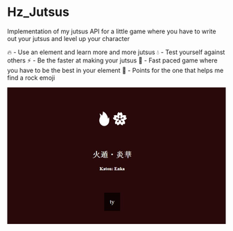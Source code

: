 # Hz_Jutsus

Implementation of my jutsus API for a little game where you have to write out your jutsus and level up your character

🔥 - Use an element and learn more and more jutsus
💧 - Test yourself against others
⚡️ - Be the faster at making your jutsus
💨 - Fast paced game where you have to be the best in your element 
💩 - Points for the one that helps me find a rock emoji

![alt text](./assets/screenshot.JPG "Screenshot of the game ")
